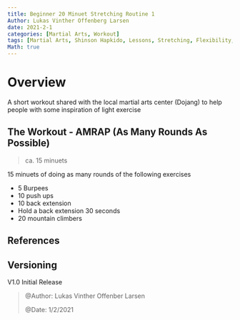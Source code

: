 ```yaml
---
title: Beginner 20 Minuet Stretching Routine 1
Author: Lukas Vinther Offenberg Larsen
date: 2021-2-1
categories: [Martial Arts, Workout]
tags: [Martial Arts, Shinson Hapkido, Lessons, Stretching, Flexibility, Kicks, Routines]
Math: true
---
```


# Overview

A short workout shared with the local martial arts center (Dojang) to help people with some inspiration of light exercise

## The Workout - AMRAP (As Many Rounds As Possible)

> ca. 15 minuets

15 minuets of doing as many rounds of the following exercises

- 5 Burpees
- 10 push ups
- 10 back extension
- Hold a back extension 30 seconds
- 20 mountain climbers

## References

## Versioning

V1.0 Initial Release

> @Author: Lukas Vinther Offenber Larsen
>
> @Date: 1/2/2021
